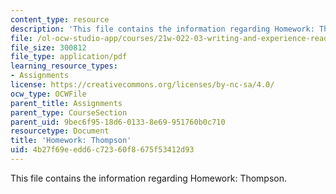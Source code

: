```yaml
---
content_type: resource
description: 'This file contains the information regarding Homework: Thompson.'
file: /ol-ocw-studio-app/courses/21w-022-03-writing-and-experience-reading-and-writing-autobiography-spring-2014/4b27f69eedd6c72360f8675f53412d93_MIT21W_022_03S14_0429.pdf
file_size: 300812
file_type: application/pdf
learning_resource_types:
- Assignments
license: https://creativecommons.org/licenses/by-nc-sa/4.0/
ocw_type: OCWFile
parent_title: Assignments
parent_type: CourseSection
parent_uid: 9bec6f95-18d6-0133-8e69-951760b0c710
resourcetype: Document
title: 'Homework: Thompson'
uid: 4b27f69e-edd6-c723-60f8-675f53412d93
---
```

This file contains the information regarding Homework: Thompson.